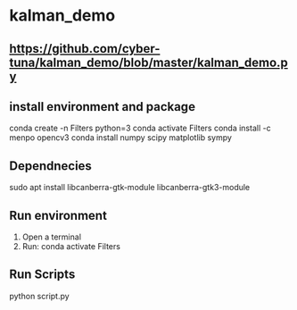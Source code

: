 # kalman_demo
## https://github.com/cyber-tuna/kalman_demo/blob/master/kalman_demo.py

## install environment and package 
conda create -n Filters python=3
conda activate Filters
conda install -c menpo opencv3
conda install numpy scipy matplotlib sympy

## Dependnecies
sudo apt install libcanberra-gtk-module libcanberra-gtk3-module

## Run environment 
1. Open a terminal 
2. Run: 
conda activate Filters

## Run Scripts
python script.py
